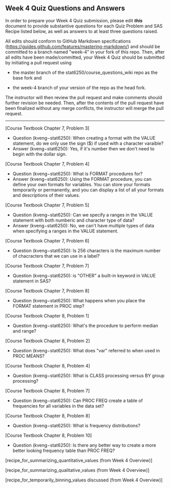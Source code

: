 ## Week 4 Quiz Questions and Answers

In order to prepare your Week 4 Quiz submission, please edit ***this*** document to provide substantive questions for each Quiz Problem and SAS Recipe listed below, as well as answers to at least three questions raised.

All edits should conform to GitHub Markdown specifications (https://guides.github.com/features/mastering-markdown/) and should be committed to a branch named "week-4" in your fork of this repo. Then, after all edits have been made/committed, your Week 4 Quiz should be submitted by initiating a pull request using

- the master branch of the stat6250/course_questions_wiki repo as the base fork and

- the week-4 branch of your version of the repo as the head fork.

The instructor will then review the pull request and make comments should further revision be needed. Then, after the contents of the pull request have been finalized without any merge conflicts, the instructor will merge the pull request.

********************************************************************************



[Course Textbook Chapter 7, Problem 3]
- Question (kveng−stat6250): When creating a format with the VALUE statement, do we only use the sign ($) if used with a character varaible? 
- Answer (kveng−stat6250): Yes, if it's number then we don't need to begin with the dollar sign.

[Course Textbook Chapter 7, Problem 4]
- Question (kveng−stat6250): What is FORMAT procedures for?
- Answer (kveng−stat6250): Using the FORMAT procedure, you can define your own formats for variables. You can store your formats temporarily or permanently, and you can display a list of all your formats and descriptions of their values.

[Course Textbook Chapter 7, Problem 5]
- Question (kveng−stat6250): Can we specify a ranges in the VALUE statement with both numberic and character type of data?
- Answer (kveng−stat6250): No, we can't have multiple types of data when specifying a ranges in the VALUE statement. 


[Course Textbook Chapter 7, Problem 6]
- Question (kveng−stat6250): Is 256 characters is the maximum number of chacracters that we can use in a  label?


[Course Textbook Chapter 7, Problem 7]
- Question (kveng−stat6250): is "OTHER" a built-in keyword in VALUE statement in SAS?


[Course Textbook Chapter 7, Problem 8]
- Question (kveng−stat6250): What happens when you place the FORMAT statement in PROC step?


[Course Textbook Chapter 8, Problem 1]
- Question (kveng−stat6250): What's the procedure to perform median and range?


[Course Textbook Chapter 8, Problem 2]
- Question (kveng−stat6250): What does "var" referred to when used in PROC MEANS?


[Course Textbook Chapter 8, Problem 4]
- Question (kveng−stat6250): What is CLASS processing versus BY group processing?


[Course Textbook Chapter 8, Problem 7]
- Question (kveng−stat6250): Can PROC FREQ create a table of frequencies for all variables in the data set?


[Course Textbook Chapter 8, Problem 8]
- Question (kveng−stat6250): What is frequency distributions?


[Course Textbook Chapter 8, Problem 10]
- Question (kveng−stat6250): Is there any better way to create a more better looking frequency table than PROC FREQ?


[recipe_for_summarizing_quantitative_values (from Week 4 Overview)]



[recipe_for_summarizing_qualitative_values (from Week 4 Overview)]



[recipe_for_temporarily_binning_values discussed (from Week 4 Overview)]


